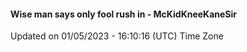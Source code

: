 #### Wise man says only fool rush in - McKidKneeKaneSir
Updated on 01/05/2023 - 16:10:16 (UTC) Time Zone
